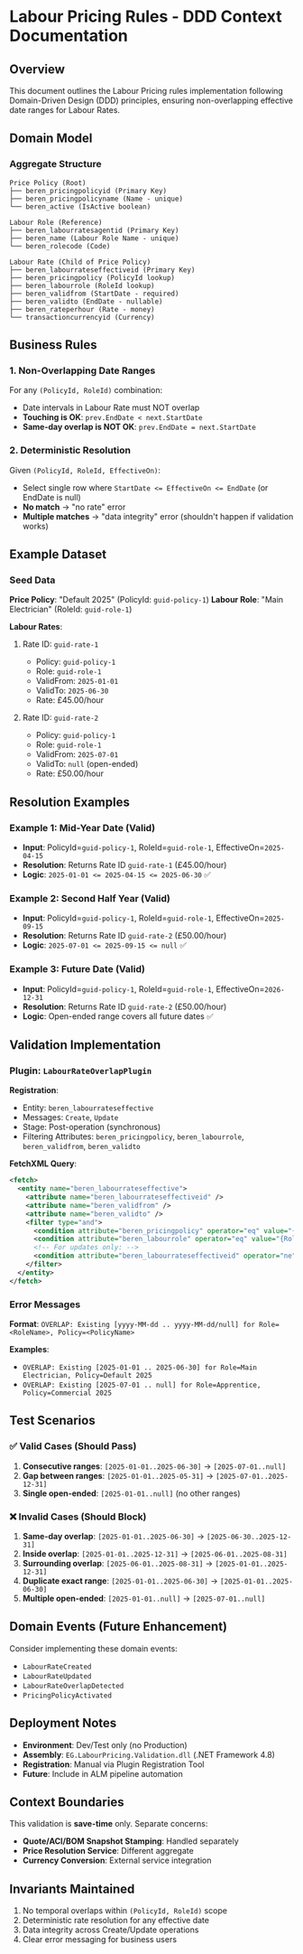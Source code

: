 # Labour Pricing Rules - DDD Context Documentation

## Overview

This document outlines the Labour Pricing rules implementation following Domain-Driven Design (DDD) principles, ensuring non-overlapping effective date ranges for Labour Rates.

## Domain Model

### Aggregate Structure

```
Price Policy (Root)
├── beren_pricingpolicyid (Primary Key)
├── beren_pricingpolicyname (Name - unique)
└── beren_active (IsActive boolean)

Labour Role (Reference)
├── beren_labourratesagentid (Primary Key)  
├── beren_name (Labour Role Name - unique)
└── beren_rolecode (Code)

Labour Rate (Child of Price Policy)
├── beren_labourrateseffectiveid (Primary Key)
├── beren_pricingpolicy (PolicyId lookup)
├── beren_labourrole (RoleId lookup)
├── beren_validfrom (StartDate - required)
├── beren_validto (EndDate - nullable)
├── beren_rateperhour (Rate - money)
└── transactioncurrencyid (Currency)
```

## Business Rules

### 1. Non-Overlapping Date Ranges

For any `(PolicyId, RoleId)` combination:
- Date intervals in Labour Rate must NOT overlap
- **Touching is OK**: `prev.EndDate < next.StartDate` 
- **Same-day overlap is NOT OK**: `prev.EndDate = next.StartDate`

### 2. Deterministic Resolution

Given `(PolicyId, RoleId, EffectiveOn)`:
- Select single row where `StartDate <= EffectiveOn <= EndDate` (or EndDate is null)
- **No match** → "no rate" error
- **Multiple matches** → "data integrity" error (shouldn't happen if validation works)

## Example Dataset

### Seed Data

**Price Policy**: "Default 2025" (PolicyId: `guid-policy-1`)
**Labour Role**: "Main Electrician" (RoleId: `guid-role-1`)

**Labour Rates**:
1. Rate ID: `guid-rate-1`
   - Policy: `guid-policy-1`
   - Role: `guid-role-1`
   - ValidFrom: `2025-01-01`
   - ValidTo: `2025-06-30`
   - Rate: £45.00/hour

2. Rate ID: `guid-rate-2`
   - Policy: `guid-policy-1`
   - Role: `guid-role-1`
   - ValidFrom: `2025-07-01`
   - ValidTo: `null` (open-ended)
   - Rate: £50.00/hour

## Resolution Examples

### Example 1: Mid-Year Date (Valid)
- **Input**: PolicyId=`guid-policy-1`, RoleId=`guid-role-1`, EffectiveOn=`2025-04-15`
- **Resolution**: Returns Rate ID `guid-rate-1` (£45.00/hour)
- **Logic**: `2025-01-01 <= 2025-04-15 <= 2025-06-30` ✅

### Example 2: Second Half Year (Valid)
- **Input**: PolicyId=`guid-policy-1`, RoleId=`guid-role-1`, EffectiveOn=`2025-09-15`
- **Resolution**: Returns Rate ID `guid-rate-2` (£50.00/hour)
- **Logic**: `2025-07-01 <= 2025-09-15 <= null` ✅

### Example 3: Future Date (Valid)
- **Input**: PolicyId=`guid-policy-1`, RoleId=`guid-role-1`, EffectiveOn=`2026-12-31`
- **Resolution**: Returns Rate ID `guid-rate-2` (£50.00/hour)
- **Logic**: Open-ended range covers all future dates ✅

## Validation Implementation

### Plugin: `LabourRateOverlapPlugin`

**Registration**:
- Entity: `beren_labourrateseffective`
- Messages: `Create`, `Update`
- Stage: Post-operation (synchronous)
- Filtering Attributes: `beren_pricingpolicy`, `beren_labourrole`, `beren_validfrom`, `beren_validto`

**FetchXML Query**:
```xml
<fetch>
  <entity name="beren_labourrateseffective">
    <attribute name="beren_labourrateseffectiveid" />
    <attribute name="beren_validfrom" />
    <attribute name="beren_validto" />
    <filter type="and">
      <condition attribute="beren_pricingpolicy" operator="eq" value="{PolicyId}" />
      <condition attribute="beren_labourrole" operator="eq" value="{RoleId}" />
      <!-- For updates only: -->
      <condition attribute="beren_labourrateseffectiveid" operator="ne" value="{CurrentRecordId}" />
    </filter>
  </entity>
</fetch>
```

### Error Messages

**Format**: `OVERLAP: Existing [yyyy-MM-dd .. yyyy-MM-dd/null] for Role=<RoleName>, Policy=<PolicyName>`

**Examples**:
- `OVERLAP: Existing [2025-01-01 .. 2025-06-30] for Role=Main Electrician, Policy=Default 2025`
- `OVERLAP: Existing [2025-07-01 .. null] for Role=Apprentice, Policy=Commercial 2025`

## Test Scenarios

### ✅ Valid Cases (Should Pass)
1. **Consecutive ranges**: `[2025-01-01..2025-06-30]` → `[2025-07-01..null]`
2. **Gap between ranges**: `[2025-01-01..2025-05-31]` → `[2025-07-01..2025-12-31]`
3. **Single open-ended**: `[2025-01-01..null]` (no other ranges)

### ❌ Invalid Cases (Should Block)
1. **Same-day overlap**: `[2025-01-01..2025-06-30]` → `[2025-06-30..2025-12-31]`
2. **Inside overlap**: `[2025-01-01..2025-12-31]` → `[2025-06-01..2025-08-31]`
3. **Surrounding overlap**: `[2025-06-01..2025-08-31]` → `[2025-01-01..2025-12-31]`
4. **Duplicate exact range**: `[2025-01-01..2025-06-30]` → `[2025-01-01..2025-06-30]`
5. **Multiple open-ended**: `[2025-01-01..null]` → `[2025-07-01..null]`

## Domain Events (Future Enhancement)

Consider implementing these domain events:
- `LabourRateCreated`
- `LabourRateUpdated`
- `LabourRateOverlapDetected`
- `PricingPolicyActivated`

## Deployment Notes

- **Environment**: Dev/Test only (no Production)
- **Assembly**: `EG.LabourPricing.Validation.dll` (.NET Framework 4.8)
- **Registration**: Manual via Plugin Registration Tool
- **Future**: Include in ALM pipeline automation

## Context Boundaries

This validation is **save-time** only. Separate concerns:
- **Quote/ACI/BOM Snapshot Stamping**: Handled separately
- **Price Resolution Service**: Different aggregate
- **Currency Conversion**: External service integration

## Invariants Maintained

1. No temporal overlaps within `(PolicyId, RoleId)` scope
2. Deterministic rate resolution for any effective date
3. Data integrity across Create/Update operations
4. Clear error messaging for business users
